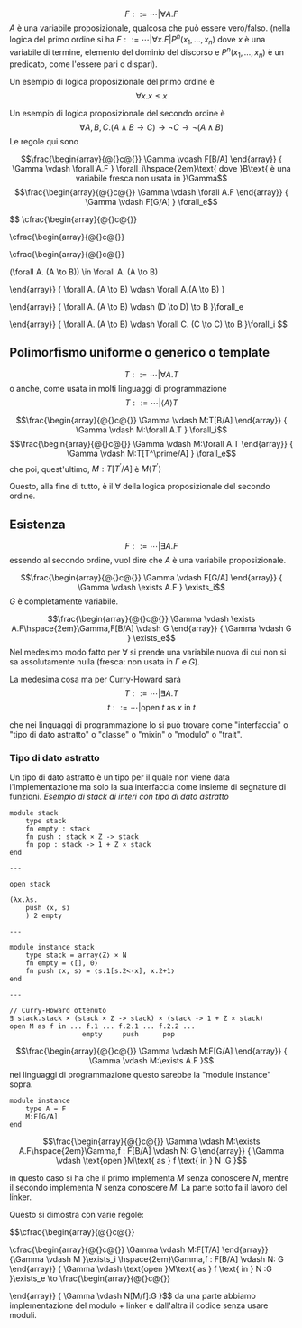 $$F ::= \cdots | \forall A. F$$
$A$ è una variabile proposizionale, qualcosa che può essere vero/falso.
(nella logica del primo ordine si ha $F ::= \cdots | \forall x.F | P^n(x_1, \dots, x_n)$ dove $x$ è una variabile di termine, elemento del dominio del discorso e $P^n(x_1, \dots, x_n)$ è un predicato, come l'essere pari o dispari).

Un esempio di logica proposizionale del primo ordine è
$$\forall x.x \leq x$$

Un esempio di logica proposizionale del secondo ordine è
$$\forall A,B,C.(A \land B \to C) \to \neg C \to \neg (A \land B)$$
Le regole qui sono

$$\frac{\begin{array}{@{}c@{}}
\Gamma \vdash F[B/A]
\end{array}}
{
  \Gamma \vdash \forall A.F
} \forall_i\hspace{2em}\text{ dove }B\text{ è una variabile fresca non usata in }\Gamma$$
$$\frac{\begin{array}{@{}c@{}}
\Gamma \vdash \forall A.F
\end{array}}
{
  \Gamma \vdash F[G/A]
} \forall_e$$

$$
\cfrac{\begin{array}{@{}c@{}}

\cfrac{\begin{array}{@{}c@{}}

\cfrac{\begin{array}{@{}c@{}}

(\forall A. (A \to B)) \in \forall A. (A \to B)

\end{array}}
{
\forall A. (A \to B) \vdash \forall A.(A \to B)
}

\end{array}}
{
\forall A. (A \to B) \vdash (D \to D) \to B
}\forall_e

\end{array}}
{
\forall A. (A \to B) \vdash \forall C. (C \to C) \to B
}\forall_i
$$

## Polimorfismo uniforme o generico o template
$$T::= \cdots | \forall A.T$$
o anche, come usata in molti linguaggi di programmazione
$$T::= \cdots | \langle A\rangle T$$

$$\frac{\begin{array}{@{}c@{}}
\Gamma \vdash M:T[B/A]
\end{array}}
{
  \Gamma \vdash M:\forall A.T
} \forall_i$$
$$\frac{\begin{array}{@{}c@{}}
\Gamma \vdash M:\forall A.T
\end{array}}
{
  \Gamma \vdash M:T[T^\prime/A]
} \forall_e$$
che poi, quest'ultimo, $M:T[T^\prime /A]$ è $M\langle T^\prime\rangle$

Questo, alla fine di tutto, è il $\forall$ della logica proposizionale del secondo ordine.

## Esistenza
$$F::= \cdots | \exists A.F$$
essendo al secondo ordine, vuol dire che $A$ è una variabile proposizionale.

$$\frac{\begin{array}{@{}c@{}}
\Gamma \vdash F[G/A]
\end{array}}
{
  \Gamma \vdash \exists A.F
} \exists_i$$
$G$ è completamente variabile.

$$\frac{\begin{array}{@{}c@{}}
\Gamma \vdash \exists A.F\hspace{2em}\Gamma,F[B/A] \vdash G
\end{array}}
{
  \Gamma \vdash G
} \exists_e$$
Nel medesimo modo fatto per $\forall$ si prende una variabile nuova di cui non si sa assolutamente nulla (fresca: non usata in $\Gamma$ e $G$).

La medesima cosa ma per Curry-Howard sarà
$$T::= \cdots | \exists A.T$$
$$t ::= \cdots | \text{open }t\text{ as } x \text{ in } t$$

che nei linguaggi di programmazione lo si può trovare come "interfaccia" o "tipo di dato astratto" o "classe" o "mixin" o "modulo" o "trait".

### Tipo di dato astratto
Un tipo di dato astratto è un tipo per il quale non viene data l'implementazione ma solo la sua interfaccia come insieme di segnature di funzioni.
*Esempio di stack di interi con tipo di dato astratto*
```
module stack
	type stack
	fn empty : stack
	fn push : stack × Z -> stack
	fn pop : stack -> 1 + Z × stack
end

---

open stack

(λx.λs.
	push ❬x, s❭
	) 2 empty

---

module instance stack
	type stack = array❬Z❭ × N
	fn empty = ❬[], 0❭
	fn push ❬x, s❭ = ❬s.1[s.2<-x], x.2+1❭
end

---

// Curry-Howard ottenuto
∃ stack.stack × (stack × Z -> stack) × (stack -> 1 + Z × stack)
open M as f in ... f.1 ... f.2.1 ... f.2.2 ...
				  empty     push      pop
```

$$\frac{\begin{array}{@{}c@{}}
\Gamma \vdash M:F[G/A]
\end{array}}
{
  \Gamma \vdash M:\exists A.F
}$$
nei linguaggi di programmazione questo sarebbe la "module instance" sopra.

```
module instance
	type A = F
	M:F[G/A]
end
```

$$\frac{\begin{array}{@{}c@{}}
\Gamma \vdash M:\exists A.F\hspace{2em}\Gamma,f : F[B/A] \vdash N: G
\end{array}}
{
  \Gamma \vdash \text{open }M\text{ as } f \text{ in } N :G
}$$

in questo caso si ha che il primo implementa $M$ senza conoscere $N$, mentre il secondo implementa $N$ senza conoscere $M$. La parte sotto fa il lavoro del linker.

Questo si dimostra con varie regole:

$$\cfrac{\begin{array}{@{}c@{}}

\cfrac{\begin{array}{@{}c@{}}
\Gamma \vdash M:F[T/A]
\end{array}}
{\Gamma \vdash M
}\exists_i
\hspace{2em}\Gamma,f : F[B/A] \vdash N: G
\end{array}}
{
  \Gamma \vdash \text{open }M\text{ as } f \text{ in } N :G
}\exists_e \to \frac{\begin{array}{@{}c@{}}


\end{array}}
{
\Gamma \vdash N[M/f]:G
}$$
da una parte abbiamo implementazione del modulo + linker e dall'altra il codice senza usare moduli.